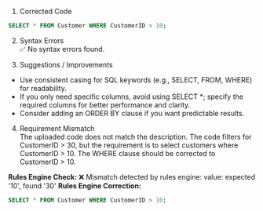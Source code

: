 1. Corrected Code
```sql
SELECT * FROM Customer WHERE CustomerID > 10;
```

2. Syntax Errors  
✅ No syntax errors found.

3. Suggestions / Improvements  
- Use consistent casing for SQL keywords (e.g., SELECT, FROM, WHERE) for readability.
- If you only need specific columns, avoid using SELECT *; specify the required columns for better performance and clarity.
- Consider adding an ORDER BY clause if you want predictable results.

4. Requirement Mismatch  
The uploaded code does not match the description. The code filters for CustomerID > 30, but the requirement is to select customers where CustomerID > 10. The WHERE clause should be corrected to CustomerID > 10.

**Rules Engine Check:** ❌ Mismatch detected by rules engine: value: expected '10', found '30'
**Rules Engine Correction:**
```sql
SELECT * FROM Customer WHERE CustomerID > 10;
```